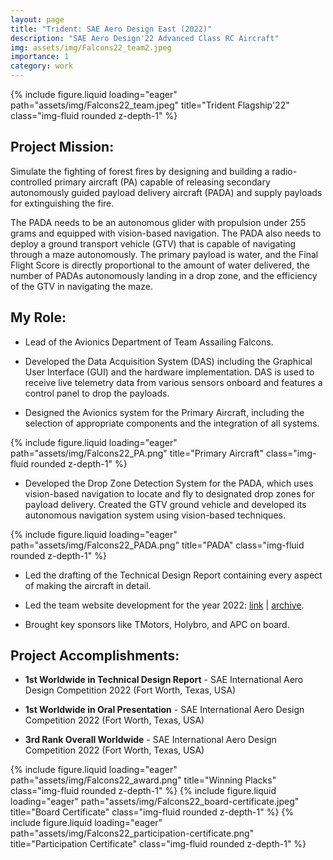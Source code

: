 ```yaml
---
layout: page
title: "Trident: SAE Aero Design East (2022)"
description: "SAE Aero Design'22 Advanced Class RC Aircraft"
img: assets/img/Falcons22_team2.jpeg
importance: 1
category: work
---
```

{% include figure.liquid loading="eager" path="assets/img/Falcons22_team.jpeg" title="Trident Flagship'22" class="img-fluid rounded z-depth-1" %}

## Project Mission:
Simulate the fighting of forest fires by designing and building a radio-controlled primary aircraft (PA) capable of releasing secondary autonomously guided payload delivery aircraft (PADA) and supply payloads for extinguishing the fire.

The PADA needs to be an autonomous glider with propulsion under 255 grams and equipped with vision-based navigation. The PADA also needs to deploy a ground transport vehicle (GTV) that is capable of navigating through a maze autonomously. The primary payload is water, and the Final Flight Score is directly proportional to the amount of water delivered, the number of PADAs autonomously landing in a drop zone, and the efficiency of the GTV in navigating the maze.

## My Role:
* Lead of the Avionics Department of Team Assailing Falcons.

* Developed the Data Acquisition System (DAS) including the Graphical User Interface (GUI) and the hardware implementation. DAS is used to receive live telemetry data from various sensors onboard and features a control panel to drop the payloads.

* Designed the Avionics system for the Primary Aircraft, including the selection of appropriate components and the integration of all systems.

{% include figure.liquid loading="eager" path="assets/img/Falcons22_PA.png" title="Primary Aircraft" class="img-fluid rounded z-depth-1" %}

* Developed the Drop Zone Detection System for the PADA, which uses vision-based navigation to locate and fly to designated drop zones for payload delivery. Created the GTV ground vehicle and developed its autonomous navigation system using vision-based techniques.

{% include figure.liquid loading="eager" path="assets/img/Falcons22_PADA.png" title="PADA" class="img-fluid rounded z-depth-1" %}
  
* Led the drafting of the Technical Design Report containing every aspect of making the aircraft in detail.

* Led the team website development for the year 2022: [link](https://assailingfalcons.in/) \| [archive](https://web.archive.org/web/20220610031750/https://assailingfalcons.in/).

* Brought key sponsors like TMotors, Holybro, and APC on board.

## Project Accomplishments:

* **1st Worldwide in Technical Design Report** - SAE International Aero Design Competition 2022 (Fort Worth, Texas, USA)

* **1st Worldwide in Oral Presentation** - SAE International Aero Design Competition 2022 (Fort Worth, Texas, USA)

* **3rd Rank Overall Worldwide** - SAE International Aero Design Competition 2022 (Fort Worth, Texas, USA)

{% include figure.liquid loading="eager" path="assets/img/Falcons22_award.png" title="Winning Placks" class="img-fluid rounded z-depth-1" %}
{% include figure.liquid loading="eager" path="assets/img/Falcons22_board-certificate.jpeg" title="Board Certificate" class="img-fluid rounded z-depth-1" %}
{% include figure.liquid loading="eager" path="assets/img/Falcons22_participation-certificate.png" title="Participation Certificate" class="img-fluid rounded z-depth-1" %}